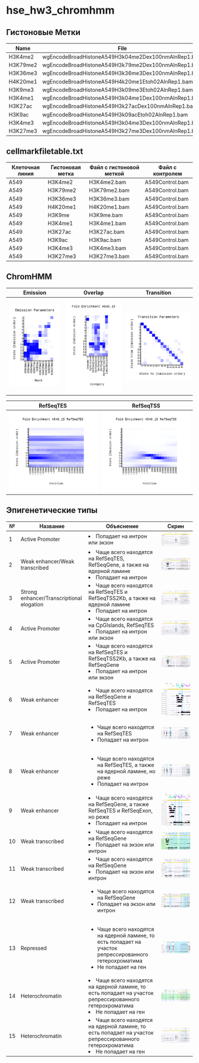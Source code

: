 # hse_hw3_chromhmm
## Гистоновые Метки
Name | File
--- | ---
H3K4me2 | wgEncodeBroadHistoneA549H3k04me2Dex100nmAlnRep1.bam
H3K79me2 | wgEncodeBroadHistoneA549H3k79me2Dex100nmAlnRep1.bam
H3K36me3 | wgEncodeBroadHistoneA549H3k36me3Dex100nmAlnRep1.bam
H4K20me1 | wgEncodeBroadHistoneA549H4k20me1Etoh02AlnRep1.bam
H3K9me3 | wgEncodeBroadHistoneA549H3k09me3Etoh02AlnRep1.bam
H3K4me1 | wgEncodeBroadHistoneA549H3k04me1Dex100nmAlnRep1.bam
H3K27ac | wgEncodeBroadHistoneA549H3k27acDex100nmAlnRep1.bam
H3K9ac | wgEncodeBroadHistoneA549H3k09acEtoh02AlnRep1.bam
H3K4me3 | wgEncodeBroadHistoneA549H3k04me3Dex100nmAlnRep1.bam
H3K27me3 | wgEncodeBroadHistoneA549H3k27me3Dex100nmAlnRep1.bam


## cellmarkfiletable.txt

Клеточная линия | Гистоновая метка | Файл с гистоновой меткой | Файл с контролем
--- | --- | --- | ---
A549 | H3K4me2 | H3K4me2.bam | A549Control.bam
A549 | H3K79me2 | H3K79me2.bam | A549Control.bam
A549 | H3K36me3 | H3K36me3.bam | A549Control.bam
A549 | H4K20me1 | H4K20me1.bam | A549Control.bam
A549 | H3K9me | H3K9me.bam | A549Control.bam
A549 | H3K4me1 | H3K4me1.bam | A549Control.bam
A549 | H3K27ac | H3K27ac.bam | A549Control.bam
A549 | H3K9ac | H3K9ac.bam | A549Control.bam
A549 | H3K4me3 | H3K4me3.bam | A549Control.bam
A549 | H3K27me3 | H3K27me3.bam | A549Control.bam


## ChromHMM

Emission | Overlap | Transition 
 --- | --- | ---
![Image](/data/emissions_15.png) | ![Image](/data/A549_15_overlap.png) | ![Image](/data/transitions_15.png)

RefSeqTES | RefSeqTSS
 --- | --- 
![Image](/data/A549_15_RefSeqTES_neighborhood.png) | ![Image](/data/A549_15_RefSeqTSS_neighborhood.png)


## Эпигенетические типы
№ | Название | Объяснение | Скрин
 --- | --- | ---| ---
1 | Active Promoter | </li><li> Попадает на интрон или экзон </li> | ![Image](/data/state_1.png)
2 | Weak enhancer/Weak transcribed | </li><li> Чаще всего находятся на RefSeqTES, RefSeqGene, а также на ядерной ламине </li><li> Попадает на интрон </li> | ![Image](/data/state_2.png)
3 | Strong enhancer/Transcriptional elogation | </li><li> Чаще всего находятся на RefSeqTES и RefSeqTSS2Kb, а также на ядерной ламине </li><li> Попадает на интрон </li> | ![Image](/data/state_3.png)
4 | Active Promoter | </li><li> Чаще всего находятся на CpGIslands, RefSeqTES </li><li> Попадает на интрон или экзон </li> | ![Image](/data/state_4.png)
5 | Active Promoter | </li><li> Чаще всего находятся на RefSeqTES и RefSeqTSS2Kb, а также на RefSeqGene </li><li> Попадает на интрон или экзон </li> | ![Image](/data/state_5.png)
6 | Weak enhancer | </li><li> Чаще всего находятся на RefSeqGene и RefSeqTES </li><li> Попадает на интрон </li> | ![Image](/data/state_6.png)
7 | Weak enhancer | <ul><li> Чаще всего находятся на RefSeqTES </li><li> Попадает на интрон </li> | ![Image](/data/state_7.png)
8 | Weak enhancer | <ul><li> Чаще всего находятся на RefSeqTES, а также на ядерной ламине, но реже </li><li> Попадает на интрон </li> | ![Image](/data/state_8.png)
9 | Weak enhancer | </li><li> Чаще всего находятся на RefSeqGene, а также RefSeqTES и RefSeqExon, но реже </li><li> Попадает на интрон </li> | ![Image](/data/state_9.png)
10 | Weak transcribed | </li><li> Чаще всего находятся на RefSeqGene </li><li> Попадает на экзон или интрон </li> | ![Image](/data/state_10.png)
11 | Weak transcribed | </li><li> Чаще всего находятся на RefSeqGene </li><li> Попадает на экзон или интрон </li> | ![Image](/data/state_11.png)
12 | Weak transcribed | <ul><li> Чаще всего находятся на RefSeqGene </li><li> Попадает на экзон или интрон </li> | ![Image](/data/state_12.png)
13 | Repressed | <ul><li> Чаще всего находятся на ядерной ламине, то есть попадает на участок репрессированного гетерохроматима </li><li> Не попадает на ген </li> | ![Image](/data/state_13.png)
14 | Heterochromatin | </li><li> Чаще всего находятся на ядерной ламине, то есть попадает на участок репрессированного гетерохроматима </li><li> Не попадает на ген </li> | ![Image](/data/state_14.png)
15 | Heterochromatin | </li><li> Чаще всего находятся на ядерной ламине, то есть попадает на участок репрессированного гетерохроматима </li><li> Не попадает на ген </li> | ![Image](/data/state_15.png)

